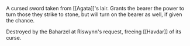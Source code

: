 A cursed sword taken from [[Agata]]'s lair. Grants the bearer the power to turn those they strike to stone, but will turn on the bearer as well, if given the chance. 

Destroyed by the Baharzel at Riswynn's request, freeing [[Havdar]] of its curse. 